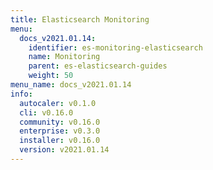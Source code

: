 ```yaml
---
title: Elasticsearch Monitoring
menu:
  docs_v2021.01.14:
    identifier: es-monitoring-elasticsearch
    name: Monitoring
    parent: es-elasticsearch-guides
    weight: 50
menu_name: docs_v2021.01.14
info:
  autocaler: v0.1.0
  cli: v0.16.0
  community: v0.16.0
  enterprise: v0.3.0
  installer: v0.16.0
  version: v2021.01.14
---
```


